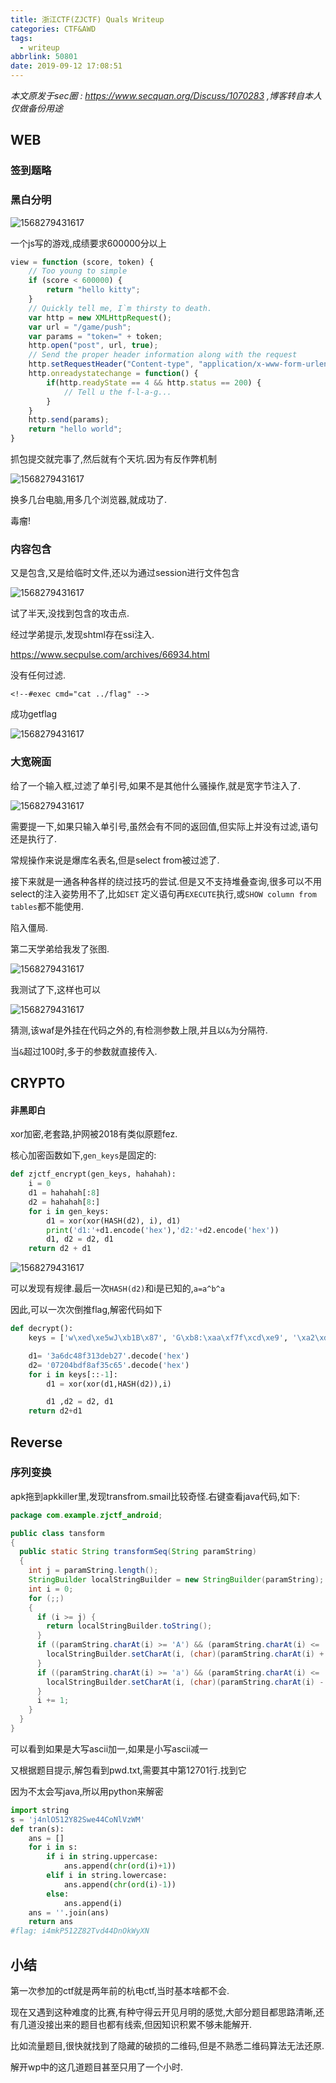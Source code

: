 ```yaml
---
title: 浙江CTF(ZJCTF) Quals Writeup
categories: CTF&AWD
tags:
  - writeup
abbrlink: 50801
date: 2019-09-12 17:08:51
---
```


*本文原发于sec圈 : <https://www.secquan.org/Discuss/1070283> ,博客转自本人仅做备份用途*

## WEB

### 签到题略

### 黑白分明

![1568279431617](1.png)

一个js写的游戏,成绩要求600000分以上

```javascript
view = function (score, token) {
    // Too young to simple
    if (score < 600000) {
        return "hello kitty";
    }
    // Quickly tell me, I`m thirsty to death.
    var http = new XMLHttpRequest();
    var url = "/game/push";
    var params = "token=" + token;
    http.open("post", url, true);
    // Send the proper header information along with the request
    http.setRequestHeader("Content-type", "application/x-www-form-urlencoded");
    http.onreadystatechange = function() {
        if(http.readyState == 4 && http.status == 200) {
            // Tell u the f-l-a-g...
        }
    }
    http.send(params);
    return "hello world";
}
```

抓包提交就完事了,然后就有个天坑.因为有反作弊机制

![1568279431617](2.jpg)

换多几台电脑,用多几个浏览器,就成功了.

毒瘤!

### 内容包含

又是包含,又是给临时文件,还以为通过session进行文件包含

![1568279431617](3.png)

试了半天,没找到包含的攻击点.

经过学弟提示,发现shtml存在ssi注入.

<https://www.secpulse.com/archives/66934.html>

没有任何过滤.

`<!--#exec cmd="cat ../flag" -->`

成功getflag

![1568279431617](4.png)

### 大宽碗面

给了一个输入框,过滤了单引号,如果不是其他什么骚操作,就是宽字节注入了.

![1568279431617](6.png)

需要提一下,如果只输入单引号,虽然会有不同的返回值,但实际上并没有过滤,语句还是执行了.

常规操作来说是爆库名表名,但是select from被过滤了.

接下来就是一通各种各样的绕过技巧的尝试.但是又不支持堆叠查询,很多可以不用select的注入姿势用不了,比如`SET` 定义语句再`EXECUTE`执行,或`SHOW column from tables`都不能使用.

陷入僵局.

第二天学弟给我发了张图.

![1568279431617](7.png)

我测试了下,这样也可以

![1568279431617](8.png)

猜测,该waf是外挂在代码之外的,有检测参数上限,并且以`&`为分隔符.

当`&`超过100时,多于的参数就直接传入.

## CRYPTO

#### 非黑即白

xor加密,老套路,护网被2018有类似原题fez.

核心加密函数如下,`gen_keys`是固定的:

```python
def zjctf_encrypt(gen_keys, hahahah):
    i = 0
    d1 = hahahah[:8]
    d2 = hahahah[8:]
    for i in gen_keys:
        d1 = xor(xor(HASH(d2), i), d1)
        print('d1:'+d1.encode('hex'),'d2:'+d2.encode('hex'))
        d1, d2 = d2, d1
    return d2 + d1
```

![1568279431617](5.png)

可以发现有规律.最后一次`HASH(d2)`和i是已知的,`a=a^b^a`

因此,可以一次次倒推flag,解密代码如下

```python
def decrypt():
    keys = ['w\xed\xe5wJ\xb1B\x87', 'G\xb8:\xaa\xf7f\xcd\xe9', '\xa2\xdd=\x01\xfe\xba\x12\xdb', 'j[\xdb\x16\xf5\x7ft\xa2', '\xe7x$\xda\xde\xf1\xfd\x05', '\xf3\xf1O\x837\xc0~\xea', '"\xa9\xf7Y\t}R:', 'G\x87\xcb\xa9Z%\xda\xd2', '\xef\x8c\xaa\x95\x16u\xbf6', '\xa8\xe3C\x0b1\xdd\x90\x95', '\xacZ\x10\xdeD\x8c\xa0\x0c', '\x88K\xa8\xd4\x95\xf1|\xec', '\x97\xbe<\xd2F\xc2\xceh', '\xa9\x8b\x88\x03\x83!k\x02', 'c\xd4\xca\xc7\xaa,Tf', 'p\xd1\xbf0\x02E\x0e\x1e']

    d1= '3a6dc48f313deb27'.decode('hex')
    d2= '07204bdf8af35c65'.decode('hex')
    for i in keys[::-1]:
        d1 = xor(xor(d1,HASH(d2)),i)

        d1 ,d2 = d2, d1
    return d2+d1
```

## Reverse

### 序列变换

apk拖到apkkiller里,发现transfrom.smail比较奇怪.右键查看java代码,如下:

```java
package com.example.zjctf_android;

public class tansform
{
  public static String transformSeq(String paramString)
  {
    int j = paramString.length();
    StringBuilder localStringBuilder = new StringBuilder(paramString);
    int i = 0;
    for (;;)
    {
      if (i >= j) {
        return localStringBuilder.toString();
      }
      if ((paramString.charAt(i) >= 'A') && (paramString.charAt(i) <= 'Z')) {
        localStringBuilder.setCharAt(i, (char)(paramString.charAt(i) + '\001'));
      }
      if ((paramString.charAt(i) >= 'a') && (paramString.charAt(i) <= 'z')) {
        localStringBuilder.setCharAt(i, (char)(paramString.charAt(i) - '\001'));
      }
      i += 1;
    }
  }
}

```

可以看到如果是大写ascii加一,如果是小写ascii减一

又根据题目提示,解包看到pwd.txt,需要其中第12701行.找到它

因为不太会写java,所以用python来解密

```python
import string
s = 'j4nlO512Y82Swe44CoNlVzWM'
def tran(s):
    ans = []
    for i in s:
        if i in string.uppercase:
            ans.append(chr(ord(i)+1))
        elif i in string.lowercase:
            ans.append(chr(ord(i)-1))
        else:
            ans.append(i)
    ans = ''.join(ans)
    return ans
#flag: i4mkP512Z82Tvd44DnOkWyXN
```



## 小结

第一次参加的ctf就是两年前的杭电ctf,当时基本啥都不会.

现在又遇到这种难度的比赛,有种守得云开见月明的感觉,大部分题目都思路清晰,还有几道没接出来的题目也都有线索,但因知识积累不够未能解开.

比如流量题目,很快就找到了隐藏的破损的二维码,但是不熟悉二维码算法无法还原.

解开wp中的这几道题目甚至只用了一个小时.